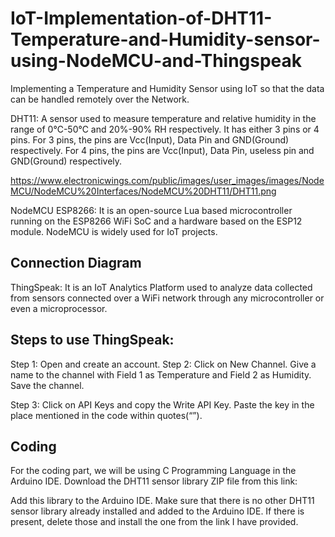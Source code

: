 # IoT-Implementation-of-DHT11-Temperature-and-Humidity-sensor-using-NodeMCU-and-Thingspeak
Implementing a Temperature and Humidity Sensor using IoT so that the data can be handled remotely over the Network.

DHT11: A sensor used to measure temperature and relative humidity in the range of 0℃-50℃ and 20%-90% RH respectively. It has either 3 pins or 4 pins. For 3 pins, the pins are Vcc(Input), Data Pin and GND(Ground) respectively. For 4 pins, the pins are Vcc(Input), Data Pin, useless pin and GND(Ground) respectively.

https://www.electronicwings.com/public/images/user_images/images/NodeMCU/NodeMCU%20Interfaces/NodeMCU%20DHT11/DHT11.png

NodeMCU ESP8266: It is an open-source Lua based microcontroller running on the ESP8266 WiFi SoC and a hardware based on the ESP12 module. NodeMCU is widely used for IoT projects.

## Connection Diagram



ThingSpeak: It is an IoT Analytics Platform used to analyze data collected from sensors connected over a WiFi network through any microcontroller or even a microprocessor.

## Steps to use ThingSpeak:

Step 1: Open and create an account.
Step 2: Click on New Channel. Give a name to the channel with Field 1 as Temperature and Field 2 as Humidity. Save the channel.

Step 3: Click on API Keys and copy the Write API Key. Paste the key in the place mentioned in the code within quotes(“”).


## Coding

For the coding part, we will be using C Programming Language in the Arduino IDE.
Download the DHT11 sensor library ZIP file from this link:

Add this library to the Arduino IDE. Make sure that there is no other DHT11 sensor library already installed and added to the Arduino IDE. If there is present, delete those and install the one from the link I have provided.


